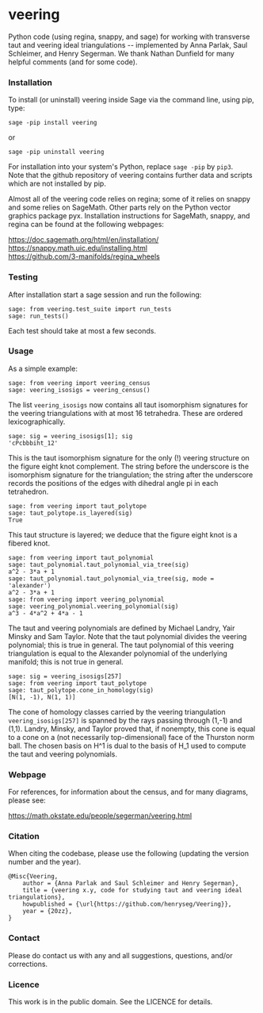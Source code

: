 # veering

Python code (using regina, snappy, and sage) for working with transverse taut 
and veering ideal triangulations -- implemented by Anna Parlak, Saul Schleimer, 
and Henry Segerman. We thank Nathan Dunfield for many helpful comments (and 
for some code).

### Installation

To install (or uninstall) veering inside Sage via the command line, using pip, type:

    sage -pip install veering

or

    sage -pip uninstall veering

For installation into your system's Python, replace `sage -pip` by `pip3`.  
Note that the github repository of veering contains further data and scripts 
which are not installed by pip. 

Almost all of the veering code relies on regina; some of it relies on 
snappy and some relies on SageMath.  Other parts rely on the Python 
vector graphics package pyx.  Installation instructions for SageMath, 
snappy, and regina can be found at the following webpages:

https://doc.sagemath.org/html/en/installation/ \
https://snappy.math.uic.edu/installing.html \
https://github.com/3-manifolds/regina_wheels

### Testing

After installation start a sage session and run the following:

    sage: from veering.test_suite import run_tests
    sage: run_tests()

Each test should take at most a few seconds.

### Usage

As a simple example:

    sage: from veering import veering_census
    sage: veering_isosigs = veering_census()

The list `veering_isosigs` now contains all taut isomorphism signatures
for the veering triangulations with at most 16 tetrahedra. These are
ordered lexicographically.

    sage: sig = veering_isosigs[1]; sig
    'cPcbbbiht_12'

This is the taut isomorphism signature for the only (!) veering
structure on the figure eight knot complement. The string before the
underscore is the isomorphism signature for the triangulation; the
string after the underscore records the positions of the edges with
dihedral angle pi in each tetrahedron.

    sage: from veering import taut_polytope
    sage: taut_polytope.is_layered(sig)
    True

This taut structure is layered; we deduce that the figure eight knot
is a fibered knot.

    sage: from veering import taut_polynomial
    sage: taut_polynomial.taut_polynomial_via_tree(sig)
    a^2 - 3*a + 1
    sage: taut_polynomial.taut_polynomial_via_tree(sig, mode = 'alexander')
    a^2 - 3*a + 1
    sage: from veering import veering_polynomial
    sage: veering_polynomial.veering_polynomial(sig)
    a^3 - 4*a^2 + 4*a - 1

The taut and veering polynomials are defined by Michael Landry, Yair 
Minsky and Sam Taylor. Note that the taut polynomial divides the veering 
polynomial; this is true in general. The taut polynomial of this veering 
triangulation is equal to the Alexander polynomial of the underlying 
manifold; this is not true in general.

    sage: sig = veering_isosigs[257]
    sage: from veering import taut_polytope
    sage: taut_polytope.cone_in_homology(sig)
    [N(1, -1), N(1, 1)]
    
The cone of homology classes carried by the veering triangulation 
`veering_isosigs[257]` is spanned by the rays passing through (1,-1) and
(1,1). Landry, Minsky, and Taylor proved that, if nonempty, this cone is
equal to a cone on a (not necessarily top-dimensional) face of the Thurston 
norm ball. The chosen basis on H^1 is dual to the basis of H_1 used to 
compute the taut and veering polynomials.

### Webpage

For references, for information about the census, and for many diagrams, 
please see:

https://math.okstate.edu/people/segerman/veering.html

### Citation

When citing the codebase, please use the following (updating the 
version number and the year). 

```
@Misc{Veering,
    author = {Anna Parlak and Saul Schleimer and Henry Segerman},
    title = {veering x.y, code for studying taut and veering ideal triangulations},
    howpublished = {\url{https://github.com/henryseg/Veering}},
    year = {20zz},
}
```

### Contact

Please do contact us with any and all suggestions, questions, and/or corrections.

### Licence

This work is in the public domain. See the LICENCE for details.
